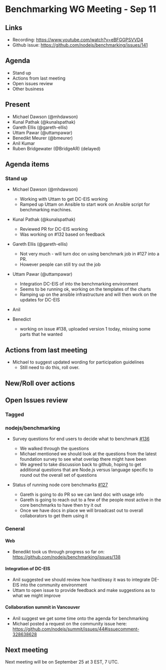 # Benchmarking WG Meeting - Sep 11

## Links
* Recording: https://www.youtube.com/watch?v=eBFGGPSVVD4
* Github issue: https://github.com/nodejs/benchmarking/issues/141

## Agenda
* Stand up
* Actions from last meeting
* Open issues review
* Other business

## Present
* Michael Dawson (@mhdawson)
* Kunal Pathak (@kunalspathak)
* Gareth Ellis (@gareth-ellis)
* Uttam Pawar (@uttampawar)
* Benedikt Meurer (@bmeurer)
* Anil Kumar
* Ruben Bridgewater (@BridgeAR) (delayed)

## Agenda items
### Stand up
* Michael Dawson (@mhdawson)
  * Working with Uttam to get DC-EIS working
  * Ramped up Uttam on Ansible to start work on Ansible script for
    benchmarking machines.
 
* Kunal Pathak (@kunalspathak)
  * Reviewed PR for DC-EIS working
  * Was working on #132 based on feedback 

* Gareth Ellis (@gareth-ellis)
  * Not very much - will turn doc on using benchmark job in #127 into a PR. 
  * However people can still try out the job
  
* Uttam Pawar (@uttampawar)
  * Integration DC-EIS of into the benchmarking environment
  * Seems to be running ok, working on the templates of the charts
  * Ramping up on the ansible infrastructure and will then work on the
    updates for DC-EIS

* Anil 

* Benedict 
  * working on issue #138, uploaded version 1 today, missing some parts that he wanted

## Actions from last meeting

* Michael to suggest updated wording for participation guidelines
  * Still need to do this, roll over.

## New/Roll over actions

## Open Issues review
### Tagged

### nodejs/benchmarking

* Survey questions for end users to decide what to benchmark [#136](https://github.com/nodejs/benchmarking/issues/136)
  * We walked through the questions
  * Michael mentioned we should look at the questions from the latest
    foundation survey to see what overlap there might have been
  * We agreed to take discussion back to github, hoping to get
    additional questions that are Node.js versus language specific to round
    out the overall set of questions

* Status of running node core benchmarks [#127](https://github.com/nodejs/benchmarking/issues/127)
  * Gareth is going to do PR so we can land doc with usage info
  * Gareth is going to reach out to a few of the people most active in
    the core benchmarks to have then try it out
  * Once we have docs in place we will broadcast out to overall collaborators to get them using it


### General

#### Web
* Benedikt took us through progress so far on:
  https://github.com/nodejs/benchmarking/issues/138

#### Integration of DC-EIS
* Anil suggested we should review how hard/easy it was to integrate DE-EIS
  into the community environment
* Uttam to open issue to provide feedback and make suggestions as to
  what we might improve

#### Collaboration summit in Vancouver

* Anil suggest we get some time onto the agenda for benchmarking
* Michael posted a request on the community issue here:
  https://github.com/nodejs/summit/issues/44#issuecomment-328638628

## Next meeting
Next meeting will be on September 25 at 3 EST, 7 UTC.

